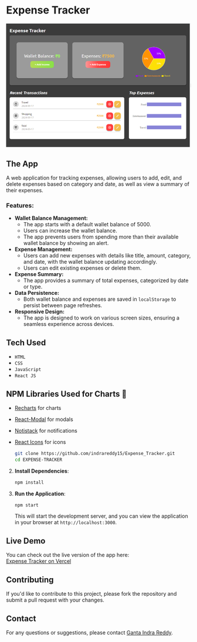 # Expense Tracker

![Screenshot of App](./public/Indra_Expense_Tracker.png)

## The App

A web application for tracking expenses, allowing users to add, edit, and delete expenses based on category and date, as well as view a summary of their expenses.

### Features:

- **Wallet Balance Management:**
  - The app starts with a default wallet balance of 5000.
  - Users can increase the wallet balance.
  - The app prevents users from spending more than their available wallet balance by showing an alert.
- **Expense Management:**
  - Users can add new expenses with details like title, amount, category, and date, with the wallet balance updating accordingly.
  - Users can edit existing expenses or delete them.
- **Expense Summary:**
  - The app provides a summary of total expenses, categorized by date or type.
- **Data Persistence:**
  - Both wallet balance and expenses are saved in `localStorage` to persist between page refreshes.
- **Responsive Design:**
  - The app is designed to work on various screen sizes, ensuring a seamless experience across devices.

## Tech Used

- `HTML`
- `CSS`
- `JavaScript`
- `React JS`
  

## NPM Libraries Used for Charts 🚀

- [Recharts](https://recharts.org/en-US) for charts
- [React-Modal](https://reactcommunity.org/react-modal/) for modals
- [Notistack](https://notistack.com/getting-started) for notifications
- [React Icons](https://react-icons.github.io/react-icons/) for icons

  ```bash
  git clone https://github.com/indrareddy15/Expense_Tracker.git
  cd EXPENSE-TRACKER
  ```

2. **Install Dependencies**:

   ```bash
   npm install
   ```

3. **Run the Application**:

   ```bash
   npm start
   ```

   This will start the development server, and you can view the application in your browser at `http://localhost:3000`.

## Live Demo

You can check out the live version of the app here:  
[Expense Tracker on Vercel](https://expense-tracker-270ax97g5-indra-reddys-projects.vercel.app)

## Contributing

If you'd like to contribute to this project, please fork the repository and submit a pull request with your changes.

## Contact

For any questions or suggestions, please contact [Ganta Indra Reddy](mailto:gantaindrareddy83@gmail.com).
